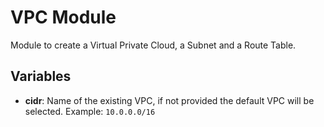 # VPC Module

Module to create a Virtual Private Cloud, a Subnet and a Route Table.

## Variables

* **cidr**: Name of the existing VPC, if not provided the default VPC will be selected. Example: ```10.0.0.0/16```